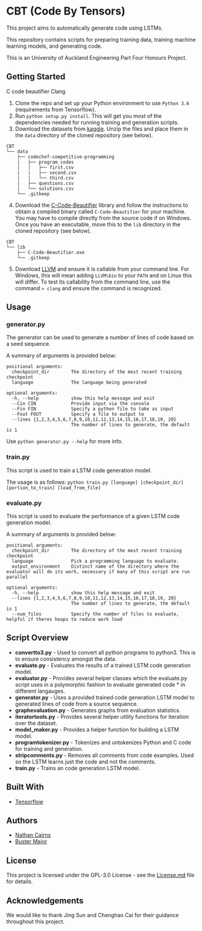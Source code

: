 # CBT (Code By Tensors)

This project aims to automatically generate code using LSTMs.

This repository contains scripts for preparing training data, training machine learning models, and generating code.

This is an University of Auckland Engineering Part Four Honours Project.
## Getting Started
C code beautifier
Clang
1. Clone the repo and set up your Python environment to use `Python 3.6` (requirements from Tensorflow).
2. Run ``python setup.py install``. This will get you *most* of the dependencies needed for running training and generation scripts.
3. Download the datasets from [kaggle](https://www.kaggle.com/arjoonn/codechef-competitive-programming). Unzip the files and place them in the `data` directory of the cloned repository (see below).
```
CBT
└── data
    ├── codechef-competitive-programming
    |   ├── program_codes
    |   |   ├── first.csv
    |   |   ├── second.csv
    |   |   └── third.csv
    |   ├── questions.csv
    |   └── solutions.csv
    └── .gitkeep
```
4. Download the [C-Code-Beautifier](https://github.com/ayonious/C-Code-Beautifier/) library and follow the instructions to obtain a compiled binary called `C-Code-Beautifier` for your machine. You may have to compile directly from the source code if on Windows. Once you have an executable, move this to the `lib` directory in the cloned repository (see below).
```
CBT
└── lib
    ├── C-Code-Beautifier.exe
    └── .gitkeep
```
5. Download [LLVM](http://releases.llvm.org/download.html) and ensure it is callable from your command line. For Windows, this will mean adding `LLVM\bin` to your `PATH` and on Linux this will differ. To test its callability from the command line, use the command `> clang` and ensure the command is recognized.


## Usage
### generator.py
The generator can be used to generate a number of lines of code based on a seed sequence.

A summary of arguments is provided below:
```
positional arguments:
  checkpoint_dir        The directory of the most recent training checkpoint
  language              The language being generated

optional arguments:
  -h, --help            show this help message and exit
  --Cin CIN             Provide input via the console
  --Fin FIN             Specify a python file to take as input
  --Fout FOUT           Specify a file to output to
  --lines {1,2,3,4,5,6,7,8,9,10,11,12,13,14,15,16,17,18,19, 20}
                        The number of lines to generate, the default is 1
```
Use `python generator.py --help` for more info.

### train.py
This script is used to train a LSTM code generation model.

The usage is as follows:
`python train.py [language] [checkpoint_dir] [portion_to_train] [load_from_file]`

### evaluate.py
This script is used to evaluate the performance of a given LSTM code generation model.

A summary of arguments is provided below:
```
positional arguments:
  checkpoint_dir        The directory of the most recent training checkpoint
  language              Pick a programming language to evaluate.
  output_environment    Distinct name of the directory where the evaluator will do its work, necessary if many of this script are run parallel

optional arguments:
  -h, --help            show this help message and exit
  --lines {1,2,3,4,5,6,7,8,9,10,11,12,13,14,15,16,17,18,19, 20}
                        The number of lines to generate, the default is 1
  --num_files           Specify the number of files to evaluate, helpful if theres heaps to reduce work load
```

## Script Overview

* **convertto3.py** - Used to convert all python programs to python3. This is to ensure consistency amongst the data.
* **evaluate.py** - Evaluates the results of a trained LSTM code generation model.
* **evaluator.py** - Provides several helper classes which the evaluate.py script uses in a polymorphic fashion to evaluate generated code * in different langauges.
* **generator.py** - Uses a provided trained code generation LSTM model to generated lines of code from a source sequence.
* **graphevaluation.py** - Generates graphs from evaluation statistics.
* **iteratortools.py** - Provides several helper utility functions for iteration over the dataset.
* **model_maker.py** - Provides a helper function for building a LSTM model.
* **programtokenizer.py** - Tokenizes and untokenizes Python and C code for training and generation.
* **stripcomments.py** - Removes all comments from code examples. Used so the LSTM learns just the code and not the comments.
* **train.py** - Trains an code generation LSTM model.


## Built With
* [Tensorflow](https://www.tensorflow.org)

## Authors
* [Nathan Cairns](https://github.com/Nathan-Cairns)
* [Buster Major](https://github.com/Buster-Darragh-Major)

## License
This project is licensed under the GPL-3.0 License - see the [License.md](https://github.com/Nathan-Cairns/CBT/blob/master/LICENSE) file for details.

## Acknowledgements
We would like to thank Jing Sun and Chenghao Cai for their guidance throughout this project.
